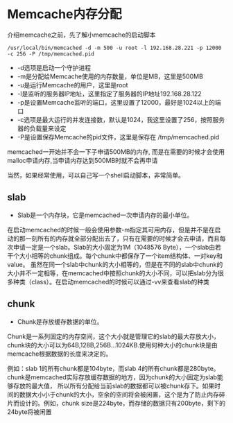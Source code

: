 # Memcache内存分配
介绍memcache之前，先了解小memcache的启动脚本
```shell 
/usr/local/bin/memcached -d -m 500 -u root -l 192.168.28.221 -p 12000 -c 256 -P /tmp/memcached.pid
```
- -d选项是启动一个守护进程
- -m是分配给Memcache使用的内存数量，单位是MB，这里是500MB
- -u是运行Memcache的用户，这里是root
- -l是监听的服务器IP地址，这里指定了服务器的IP地址192.168.28.122
- -p是设置Memcache监听的端口，这里设置了12000，最好是1024以上的端口
- -c选项是最大运行的并发连接数，默认是1024，我这里设置了256，按照服务器的负载量来设定
- -P是设置保存Memcache的pid文件，这里是保存在 /tmp/memcached.pid

memcached一开始并不会一下子申请500MB的内存, 而是在需要的时候才会使用malloc申请内存,当申请内存达到500MB时就不会再申请

当然，如果经常使用，可以自己写一个shell启动脚本，非常简单。

## slab
- Slab是一个内存块，它是memcached一次申请内存的最小单位。

在启动memcached的时候一般会使用参数-m指定其可用内存，但是并不是在启动的那一刻所有的内存就全部分配出去了，只有在需要的时候才会去申请，而且每次申请一定是一个slab。Slab的大小固定为1M（1048576 Byte），一个slab由若干个大小相等的chunk组成。每个chunk中都保存了一个item结构体、一对key和value。 
虽然在同一个slab中chunk的大小相等的，但是在不同的slab中chunk的大小并不一定相等，在memcached中按照chunk的大小不同，可以把slab分为很多种类（class）。在启动memcached的时候可以通过-vv来查看slab的种类

## chunk
- Chunk是存放缓存数据的单位。

Chunk是一系列固定的内存空间，这个大小就是管理它的slab的最大存放大小，chunk块的大小可以为64B,128B,256B...1024KB.使用何种大小的chunk块是由memcache根据数据的长度来决定的。

例如：slab 1的所有chunk都是104byte，而slab 4的所有chunk都是280byte。chunk是memcached实际存放缓存数据的地方，因为chunk的大小固定为slab能够存放的最大值， 所以所有分配给当前slab的数据都可以被chunk存下。如果时间的数据大小小于chunk的大小，空余的空间将会被闲置，这个是为了防止内存碎片而设计的。例如，chunk size是224byte，而存储的数据只有200byte，剩下的24byte将被闲置
